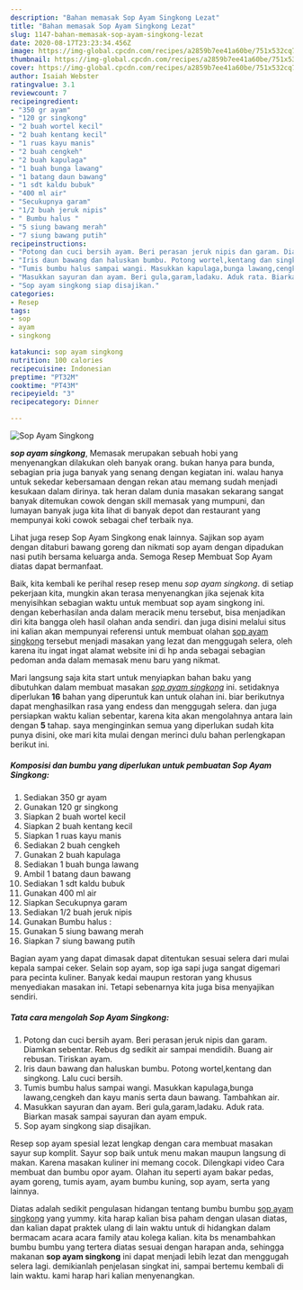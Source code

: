 ```yaml
---
description: "Bahan memasak Sop Ayam Singkong Lezat"
title: "Bahan memasak Sop Ayam Singkong Lezat"
slug: 1147-bahan-memasak-sop-ayam-singkong-lezat
date: 2020-08-17T23:23:34.456Z
image: https://img-global.cpcdn.com/recipes/a2859b7ee41a60be/751x532cq70/sop-ayam-singkong-foto-resep-utama.jpg
thumbnail: https://img-global.cpcdn.com/recipes/a2859b7ee41a60be/751x532cq70/sop-ayam-singkong-foto-resep-utama.jpg
cover: https://img-global.cpcdn.com/recipes/a2859b7ee41a60be/751x532cq70/sop-ayam-singkong-foto-resep-utama.jpg
author: Isaiah Webster
ratingvalue: 3.1
reviewcount: 7
recipeingredient:
- "350 gr ayam"
- "120 gr singkong"
- "2 buah wortel kecil"
- "2 buah kentang kecil"
- "1 ruas kayu manis"
- "2 buah cengkeh"
- "2 buah kapulaga"
- "1 buah bunga lawang"
- "1 batang daun bawang"
- "1 sdt kaldu bubuk"
- "400 ml air"
- "Secukupnya garam"
- "1/2 buah jeruk nipis"
- " Bumbu halus "
- "5 siung bawang merah"
- "7 siung bawang putih"
recipeinstructions:
- "Potong dan cuci bersih ayam. Beri perasan jeruk nipis dan garam. Diamkan sebentar. Rebus dg sedikit air sampai mendidih. Buang air rebusan. Tiriskan ayam."
- "Iris daun bawang dan haluskan bumbu. Potong wortel,kentang dan singkong. Lalu cuci bersih."
- "Tumis bumbu halus sampai wangi. Masukkan kapulaga,bunga lawang,cengkeh dan kayu manis serta daun bawang. Tambahkan air."
- "Masukkan sayuran dan ayam. Beri gula,garam,ladaku. Aduk rata. Biarkan masak sampai sayuran dan ayam empuk."
- "Sop ayam singkong siap disajikan."
categories:
- Resep
tags:
- sop
- ayam
- singkong

katakunci: sop ayam singkong 
nutrition: 100 calories
recipecuisine: Indonesian
preptime: "PT32M"
cooktime: "PT43M"
recipeyield: "3"
recipecategory: Dinner

---
```



![Sop Ayam Singkong](https://img-global.cpcdn.com/recipes/a2859b7ee41a60be/751x532cq70/sop-ayam-singkong-foto-resep-utama.jpg)

<b><i>sop ayam singkong</i></b>, Memasak merupakan sebuah hobi yang menyenangkan dilakukan oleh banyak orang. bukan hanya para bunda, sebagian pria juga banyak yang senang dengan kegiatan ini. walau hanya untuk sekedar kebersamaan dengan rekan atau memang sudah menjadi kesukaan dalam dirinya. tak heran dalam dunia masakan sekarang sangat banyak ditemukan cowok dengan skill memasak yang mumpuni, dan lumayan banyak juga kita lihat di banyak depot dan restaurant yang mempunyai koki cowok sebagai chef terbaik nya.

Lihat juga resep Sop Ayam Singkong enak lainnya. Sajikan sop ayam dengan ditaburi bawang goreng dan nikmati sop ayam dengan dipadukan nasi putih bersama keluarga anda. Semoga Resep Membuat Sop Ayam diatas dapat bermanfaat.

Baik, kita kembali ke perihal resep resep menu <i>sop ayam singkong</i>. di setiap pekerjaan kita, mungkin akan terasa menyenangkan jika sejenak kita menyisihkan sebagian waktu untuk membuat sop ayam singkong ini. dengan keberhasilan anda dalam meracik menu tersebut, bisa menjadikan diri kita bangga oleh hasil olahan anda sendiri. dan juga disini melalui situs ini kalian akan mempunyai referensi untuk membuat olahan <u>sop ayam singkong</u> tersebut menjadi masakan yang lezat dan menggugah selera, oleh karena itu ingat ingat alamat website ini di hp anda sebagai sebagian pedoman anda dalam memasak menu baru yang nikmat.


Mari langsung saja kita start untuk menyiapkan bahan baku yang dibutuhkan dalam membuat masakan <u><i>sop ayam singkong</i></u> ini. setidaknya diperlukan <b>16</b> bahan yang diperuntuk kan untuk olahan ini. biar berikutnya dapat menghasilkan rasa yang endess dan menggugah selera. dan juga persiapkan waktu kalian sebentar, karena kita akan mengolahnya antara lain dengan <b>5</b> tahap. saya menginginkan semua yang diperlukan sudah kita punya disini, oke mari kita mulai dengan merinci dulu bahan perlengkapan berikut ini.

<!--inarticleads1-->

##### Komposisi dan bumbu yang diperlukan untuk pembuatan Sop Ayam Singkong:

1. Sediakan 350 gr ayam
1. Gunakan 120 gr singkong
1. Siapkan 2 buah wortel kecil
1. Siapkan 2 buah kentang kecil
1. Siapkan 1 ruas kayu manis
1. Sediakan 2 buah cengkeh
1. Gunakan 2 buah kapulaga
1. Sediakan 1 buah bunga lawang
1. Ambil 1 batang daun bawang
1. Sediakan 1 sdt kaldu bubuk
1. Gunakan 400 ml air
1. Siapkan Secukupnya garam
1. Sediakan 1/2 buah jeruk nipis
1. Gunakan  Bumbu halus :
1. Gunakan 5 siung bawang merah
1. Siapkan 7 siung bawang putih


Bagian ayam yang dapat dimasak dapat ditentukan sesuai selera dari mulai kepala sampai ceker. Selain sop ayam, sop iga sapi juga sangat digemari para pecinta kuliner. Banyak kedai maupun restoran yang khusus menyediakan masakan ini. Tetapi sebenarnya kita juga bisa menyajikan sendiri. 

<!--inarticleads2-->

##### Tata cara mengolah Sop Ayam Singkong:

1. Potong dan cuci bersih ayam. Beri perasan jeruk nipis dan garam. Diamkan sebentar. Rebus dg sedikit air sampai mendidih. Buang air rebusan. Tiriskan ayam.
1. Iris daun bawang dan haluskan bumbu. Potong wortel,kentang dan singkong. Lalu cuci bersih.
1. Tumis bumbu halus sampai wangi. Masukkan kapulaga,bunga lawang,cengkeh dan kayu manis serta daun bawang. Tambahkan air.
1. Masukkan sayuran dan ayam. Beri gula,garam,ladaku. Aduk rata. Biarkan masak sampai sayuran dan ayam empuk.
1. Sop ayam singkong siap disajikan.


Resep sop ayam spesial lezat lengkap dengan cara membuat masakan sayur sup komplit. Sayur sop baik untuk menu makan maupun langsung di makan. Karena masakan kuliner ini memang cocok. Dilengkapi video Cara membuat dan bumbu opor ayam. Olahan itu seperti ayam bakar pedas, ayam goreng, tumis ayam, ayam bumbu kuning, sop ayam, serta yang lainnya. 

Diatas adalah sedikit pengulasan hidangan tentang bumbu bumbu <u>sop ayam singkong</u> yang yummy. kita harap kalian bisa paham dengan ulasan diatas, dan kalian dapat praktek ulang di lain waktu untuk di hidangkan dalam bermacam acara acara family atau kolega kalian. kita bs menambahkan bumbu bumbu yang tertera diatas sesuai dengan harapan anda, sehingga makanan <b>sop ayam singkong</b> ini dapat menjadi lebih lezat dan menggugah selera lagi. demikianlah penjelasan singkat ini, sampai bertemu kembali di lain waktu. kami harap hari kalian menyenangkan.
